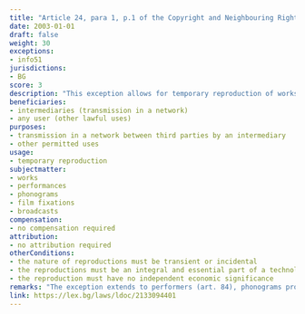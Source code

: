 ```yaml
---
title: "Article 24, para 1, p.1 of the Copyright and Neighbouring Rights Law (Член 24, ал.1, т.1 от Закона за авторското право и сродните му права)."
date: 2003-01-01
draft: false
weight: 30
exceptions:
- info51
jurisdictions:
- BG
score: 3
description: "This exception allows for temporary reproduction of works, having transient or incidental nature, which do not have independent economic significance, constituting an integral and essential part of the technological process and with the sole purpose to enable: i) a transmission in a network by an intermediary, or ii) other permitted use of a work." 
beneficiaries:
- intermediaries (transmission in a network)
- any user (other lawful uses)
purposes: 
- transmission in a network between third parties by an intermediary
- other permitted uses
usage:
- temporary reproduction
subjectmatter:
- works
- performances
- phonograms
- film fixations
- broadcasts
compensation:
- no compensation required
attribution: 
- no attribution required
otherConditions: 
- the nature of reproductions must be transient or incidental
- the reproductions must be an integral and essential part of a technological process
- the reproduction must have no independent economic significance
remarks: "The exception extends to performers (art. 84), phonograms producers (art. 90), film producers (art.90v) and broadcasting organisations (art. 93)."
link: https://lex.bg/laws/ldoc/2133094401
---
```

